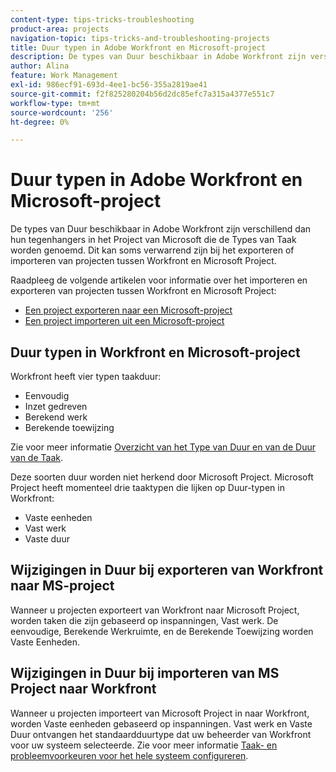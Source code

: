 ```yaml
---
content-type: tips-tricks-troubleshooting
product-area: projects
navigation-topic: tips-tricks-and-troubleshooting-projects
title: Duur typen in Adobe Workfront en Microsoft-project
description: De types van Duur beschikbaar in Adobe Workfront zijn verschillend dan hun tegenhangers in het Project van Microsoft die de Types van Taak worden genoemd. Dit kan soms verwarrend zijn bij het exporteren of importeren van projecten tussen Workfront en Microsoft Project.
author: Alina
feature: Work Management
exl-id: 986ecf91-693d-4ee1-bc56-355a2819ae41
source-git-commit: f2f825280204b56d2dc85efc7a315a4377e551c7
workflow-type: tm+mt
source-wordcount: '256'
ht-degree: 0%

---
```


# Duur typen in Adobe Workfront en Microsoft-project

De types van Duur beschikbaar in Adobe Workfront zijn verschillend dan hun tegenhangers in het Project van Microsoft die de Types van Taak worden genoemd. Dit kan soms verwarrend zijn bij het exporteren of importeren van projecten tussen Workfront en Microsoft Project.

Raadpleeg de volgende artikelen voor informatie over het importeren en exporteren van projecten tussen Workfront en Microsoft Project:

* [Een project exporteren naar een Microsoft-project](../../../manage-work/projects/manage-projects/export-project-to-ms-project.md)
* [Een project importeren uit een Microsoft-project](../../../manage-work/projects/create-projects/import-project-from-ms-project.md)

## Duur typen in Workfront en Microsoft-project

Workfront heeft vier typen taakduur:

* Eenvoudig
* Inzet gedreven
* Berekend werk
* Berekende toewijzing

Zie voor meer informatie [Overzicht van het Type van Duur en van de Duur van de Taak](../../../manage-work/tasks/taskdurtn/task-duration-and-duration-type.md).

Deze soorten duur worden niet herkend door Microsoft Project. Microsoft Project heeft momenteel drie taaktypen die lijken op Duur-typen in Workfront:

* Vaste eenheden
* Vast werk
* Vaste duur

## Wijzigingen in Duur bij exporteren van Workfront naar MS-project

Wanneer u projecten exporteert van Workfront naar Microsoft Project, worden taken die zijn gebaseerd op inspanningen, Vast werk. De eenvoudige, Berekende Werkruimte, en de Berekende Toewijzing worden Vaste Eenheden.

## Wijzigingen in Duur bij importeren van MS Project naar Workfront

Wanneer u projecten importeert van Microsoft Project in naar Workfront, worden Vaste eenheden gebaseerd op inspanningen. Vast werk en Vaste Duur ontvangen het standaardduurtype dat uw beheerder van Workfront voor uw systeem selecteerde. Zie voor meer informatie [Taak- en probleemvoorkeuren voor het hele systeem configureren](../../../administration-and-setup/set-up-workfront/configure-system-defaults/set-task-issue-preferences.md).

<!--
<note type="warning">
When a task has Calculated Work as the Duration Type and the default Duration Type in Setup is set as Calculated Assignment, then MS Project assignment allocations will be lost during the import.
<MadCap:conditionalText data-mc-conditions="QuicksilverOrClassic.Draft mode">
(drafting this because it is misleading)
</MadCap:conditionalText>
</note>
-->
